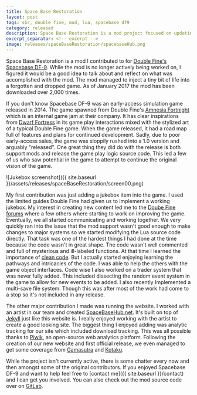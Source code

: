 ```yaml
---
title: Space Base Restoration
layout: post
tags: sbr, double fine, mod, lua, spacebase df9
category: released
description: Space Base Restoration is a mod project focused on updating and adding content to Double Fine's Spacebase DF-9.
excerpt_separator: <!-- excerpt -->
image: releases/spaceBaseRestoration/spacebaseHub.png
---
```


Space Base Restoration is a mod I contributed to for [Double Fine's Spacebase DF-9](http://www.spacebasedf9.com/). While the mod is no longer actively being worked on, I figured it would be a good idea to talk about and reflect on what was accomplished with the mod. The mod managed to inject a tiny bit of life into a forgotten and dropped game. As of January 2017 the mod has been downloaded over 2,000 times.<!-- excerpt --> 

If you don't know Spacebase DF-9 was an early-access simulation game released in 2014. The game spawned from Double Fine's [Amnesia Fortnight](https://www.wikiwand.com/en/Amnesia_Fortnight_2014) which is an internal game jam at their company. It has clear inspirations from [Dwarf Fortress](http://www.bay12games.com/dwarves/) in its game play interactions mixed with the stylized art of a typical Double Fine game. When the game released, it had a road map full of features and plans for continued development. Sadly, due to poor early-access sales, the game was sloppily rushed into a 1.0 version and arguably "released". One great thing they did do with the release is both support mods and release the game play logic source code. This led a few of us who saw potential in the game to attempt to continue the original vision of the game.

![Jukebox screenshot]({{ site.baseurl }}/assets/releases/spaceBaseRestoration/screen00.png)

My first contribution was just adding a jukebox item into the game. I used the limited guides Double Fine had given us to implement a working jukebox. My interest in creating new content led me to the [Doube Fine forums](https://forums.doublefine.com/) where a few others where starting to work on improving the game. Eventually, we all started communicating and working together. We very quickly ran into the issue that the mod support wasn't good enough to make changes to major systems so we started modifying the Lua source code directly. That task was one of the hardest things I had done at the time because the code wasn't in great shape. The code wasn't well commented and full of mysterious and ill-labeled functions. At that time I learned the importance of [clean code](https://www.amazon.com/Clean-Code-Handbook-Software-Craftsmanship/dp/0132350882). But I actually started enjoying learning the pathways and intricacies of the code. I was able to help the others with the game object interfaces. Code wise I also worked on a trader system that was never fully added. This included dissecting the random event system in the game to allow for new events to be added. I also recently Implemented a multi-save file system. Though this was after most of the work had come to a stop so it's not included in any release.

The other major contribution I made was running the website. I worked with an artist in our team and created [SpaceBaseHub.net](http://www.spacebasehub.net/). It's built on top of [Jekyll](http://jekyllrb.com/) just like this website is. I really enjoyed working with the artist to create a good looking site. The biggest thing I enjoyed adding was analytic tracking for our site which included download tracking. This was all possible thanks to [Piwik](https://piwik.org/), an open-source web analytics platform. Following the creation of our new website and first official release, we even managed to get some coverage from [Gamasutra](http://www.gamasutra.com/view/news/255601/Modders_pick_up_Spacebase_development_where_Double_Fine_left_off.php) and [Kotaku](http://kotaku.com/fans-keep-working-on-cancelled-strategy-game-1735075779).

While the project isn't currently active, there is some chatter every now and then amongst some of the original contributors. If you enjoyed Spacebase DF-9 and want to help feel free to [contact me]({{ site.baseurl }}/contact) and I can get you involved. You can also check out the mod source code over on [GitLab](https://gitlab.com/derelictgames/spacebase-v2-updated-code).
